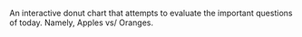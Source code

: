 An interactive donut chart that attempts to evaluate the important questions of today. Namely, Apples vs/ Oranges.
